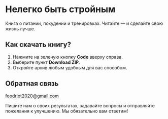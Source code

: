 # Нелегко быть стройным
Книга о питании, похудении и тренировках. Читайте — и сделайте свою жизнь лучше.

## Как скачать книгу?
1. Нажмите на зеленую кнопку **Code** вверху справа.
2. Выберите пункт **Download ZIP**.
3. Откройте архив любым удобным для вас способом.

## Обратная связь
foodriot2020@gmail.com

Пишите нам о своих результатах, задавайте вопросы и отправляйте пожелания к улучшению. Мы обязательно вам ответим!
